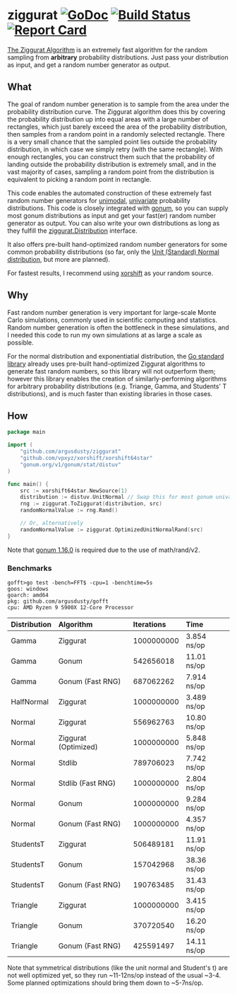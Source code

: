 # ziggurat [![GoDoc][godoc-badge]][godoc] [![Build Status][travis-ci-badge]][travis-ci] [![Report Card][report-card-badge]][report-card]

[The Ziggurat Algorithm](https://en.wikipedia.org/wiki/Ziggurat_algorithm) is an extremely fast algorithm for the random sampling from **arbitrary** probability distributions. Just pass your distribution as input, and get a random number generator as output.

## What

The goal of random number generation is to sample from the area under the probability distribution curve. The Ziggurat algorithm does this by covering the probability distribution up into equal areas with a large number of rectangles, which just barely exceed the area of the probability distribution, then samples from a random point in a randomly selected rectangle. There is a very small chance that the sampled point lies outside the probability distribution, in which case we simply retry (with the same rectangle). With enough rectangles, you can construct them such that the probability of landing outside the probability distribution is extremely small, and in the vast majority of cases, sampling a random point from the distribution is equivalent to picking a random point in rectangle.

This code enables the automated construction of these extremely fast random number generators for [unimodal](https://en.wikipedia.org/wiki/Unimodality), [univariate](https://en.wikipedia.org/wiki/Univariate_distribution) probability distributions. This code is closely integrated with [gonum](https://www.gonum.org/), so you can supply most gonum distributions as input and get your fast(er) random number generator as output. You can also write your own distributions as long as they fulfill the [ziggurat.Distribution](distribution.go) interface.

It also offers pre-built hand-optimized random number generators for some common probability distributions (so far, only the [Unit (Standard) Normal distribution](https://en.wikipedia.org/wiki/Normal_distribution#Standard_normal_distribution), but more are planned).

For fastest results, I recommend using [xorshift](https://github.com/vpxyz/xorshift) as your random source.

## Why

Fast random number generation is very important for large-scale Monte Carlo simulations, commonly used in scientific computing and statistics. Random number generation is often the bottleneck in these simulations, and I needed this code to run my own simulations at as large a scale as possible.

For the normal distribution and exponentiatial distribution, the [Go standard library](https://pkg.go.dev/math/rand/v2) already uses pre-built hand-optimized Ziggurat algorithms to generate fast random numbers, so this library will not outperform them; however this library enables the creation of similarly-performing algorithms for arbitrary probability distributions (e.g. Triange, Gamma, and Students' T distributions), and is much faster than existing libraries in those cases.

## How

```go
package main

import (
	"github.com/argusdusty/ziggurat"
	"github.com/vpxyz/xorshift/xorshift64star"
	"gonum.org/v1/gonum/stat/distuv"
)

func main() {
	src := xorshift64star.NewSource(1)
	distribution := distuv.UnitNormal // Swap this for most gonum univariate distributions
	rng := ziggurat.ToZiggurat(distribution, src)
	randomNormalValue := rng.Rand()

	// Or, alternatively
	randomNormalValue := ziggurat.OptimizedUnitNormalRand(src)
}
```

Note that [gonum 1.16.0](https://github.com/gonum/gonum/releases/tag/v0.16.0) is required due to the use of math/rand/v2.

### Benchmarks

```text
gofft>go test -bench=FFT$ -cpu=1 -benchtime=5s
goos: windows
goarch: amd64
pkg: github.com/argusdusty/gofft
cpu: AMD Ryzen 9 5900X 12-Core Processor
```

| Distribution | Algorithm            | Iterations | Time        |
|:-------------|:---------------------|:-----------|:------------|
| Gamma        | Ziggurat             | 1000000000 | 3.854 ns/op |
| Gamma        | Gonum                | 542656018  | 11.01 ns/op |
| Gamma        | Gonum (Fast RNG)     | 687062262  | 7.914 ns/op |
| HalfNormal   | Ziggurat             | 1000000000 | 3.489 ns/op |
| Normal       | Ziggurat             | 556962763  | 10.80 ns/op |
| Normal       | Ziggurat (Optimized) | 1000000000 | 5.848 ns/op |
| Normal       | Stdlib               | 789706023  | 7.742 ns/op |
| Normal       | Stdlib (Fast RNG)    | 1000000000 | 2.804 ns/op |
| Normal       | Gonum                | 1000000000 | 9.284 ns/op |
| Normal       | Gonum (Fast RNG)     | 1000000000 | 4.357 ns/op |
| StudentsT    | Ziggurat             | 506489181  | 11.91 ns/op |
| StudentsT    | Gonum                | 157042968  | 38.36 ns/op |
| StudentsT    | Gonum (Fast RNG)     | 190763485  | 31.43 ns/op |
| Triangle     | Ziggurat             | 1000000000 | 3.415 ns/op |
| Triangle     | Gonum                | 370720540  | 16.20 ns/op |
| Triangle     | Gonum (Fast RNG)     | 425591497  | 14.11 ns/op |

Note that symmetrical distributions (like the unit normal and Student's t) are not well optimized yet, so they run ~11-12ns/op instead of the usual ~3-4. Some planned optimizations should bring them down to ~5-7ns/op.

[travis-ci-badge]:   https://api.travis-ci.org/argusdusty/ziggurat.svg?branch=master
[travis-ci]:         https://api.travis-ci.org/argusdusty/ziggurat
[godoc-badge]:       https://godoc.org/github.com/argusdusty/ziggurat?status.svg
[godoc]:             https://godoc.org/github.com/argusdusty/ziggurat
[report-card-badge]: https://goreportcard.com/badge/github.com/argusdusty/ziggurat
[report-card]:       https://goreportcard.com/report/github.com/argusdusty/ziggurat
